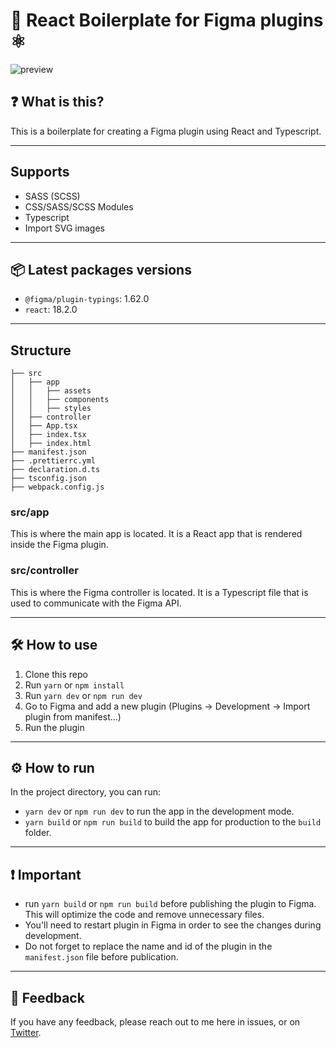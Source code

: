 # 🎨 React Boilerplate for Figma plugins ⚛️

![preview](https://user-images.githubusercontent.com/18498712/222872587-28fb60ea-9282-48f4-8984-3e80a4b1b140.jpeg)

## ❓ What is this?

This is a boilerplate for creating a Figma plugin using React and Typescript.

---

## Supports

- SASS (SCSS)
- CSS/SASS/SCSS Modules
- Typescript
- Import SVG images

---

## 📦 Latest packages versions

- `@figma/plugin-typings`: 1.62.0
- `react`: 18.2.0

---

## Structure

```
├── src
│   ├── app
│   │   ├── assets
│   │   ├── components
│   │   ├── styles
│   ├── controller
│   ├── App.tsx
│   ├── index.tsx
│   ├── index.html
├── manifest.json
├── .prettierrc.yml
├── declaration.d.ts
├── tsconfig.json
├── webpack.config.js
```

### src/app

This is where the main app is located. It is a React app that is rendered inside the Figma plugin.

### src/controller

This is where the Figma controller is located. It is a Typescript file that is used to communicate with the Figma API.


---

## 🛠️ How to use

1. Clone this repo
2. Run `yarn` or `npm install`
3. Run `yarn dev` or `npm run dev`
4. Go to Figma and add a new plugin (Plugins -> Development -> Import plugin from manifest…)
5. Run the plugin

---
   
## ⚙️ How to run

In the project directory, you can run:
- `yarn dev` or `npm run dev` to run the app in the development mode.
- `yarn build` or `npm run build` to build the app for production to the `build` folder.

---

## ❗ Important

- run `yarn build` or `npm run build` before publishing the plugin to Figma. This will optimize the code and remove unnecessary files.
- You'll need to restart plugin in Figma in order to see the changes during development.
- Do not forget to replace the name and id of the plugin in the `manifest.json` file before publication.

---
 
## 📣 Feedback

If you have any feedback, please reach out to me here in issues, or on [Twitter](https://twitter.com/PaveILaptev).
